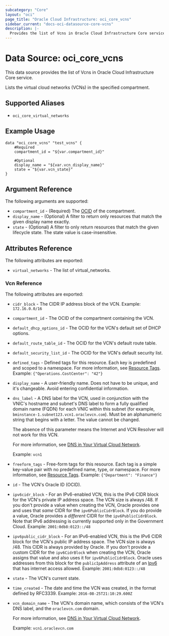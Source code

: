 ```yaml
---
subcategory: "Core"
layout: "oci"
page_title: "Oracle Cloud Infrastructure: oci_core_vcns"
sidebar_current: "docs-oci-datasource-core-vcns"
description: |-
  Provides the list of Vcns in Oracle Cloud Infrastructure Core service
---
```


# Data Source: oci_core_vcns
This data source provides the list of Vcns in Oracle Cloud Infrastructure Core service.

Lists the virtual cloud networks (VCNs) in the specified compartment.


## Supported Aliases

* `oci_core_virtual_networks`

## Example Usage

```hcl
data "oci_core_vcns" "test_vcns" {
	#Required
	compartment_id = "${var.compartment_id}"

	#Optional
	display_name = "${var.vcn_display_name}"
	state = "${var.vcn_state}"
}
```

## Argument Reference

The following arguments are supported:

* `compartment_id` - (Required) The [OCID](https://docs.cloud.oracle.com/iaas/Content/General/Concepts/identifiers.htm) of the compartment.
* `display_name` - (Optional) A filter to return only resources that match the given display name exactly. 
* `state` - (Optional) A filter to only return resources that match the given lifecycle state.  The state value is case-insensitive. 


## Attributes Reference

The following attributes are exported:

* `virtual_networks` - The list of virtual_networks.

### Vcn Reference

The following attributes are exported:

* `cidr_block` - The CIDR IP address block of the VCN.  Example: `172.16.0.0/16` 
* `compartment_id` - The OCID of the compartment containing the VCN.
* `default_dhcp_options_id` - The OCID for the VCN's default set of DHCP options. 
* `default_route_table_id` - The OCID for the VCN's default route table.
* `default_security_list_id` - The OCID for the VCN's default security list.
* `defined_tags` - Defined tags for this resource. Each key is predefined and scoped to a namespace. For more information, see [Resource Tags](https://docs.cloud.oracle.com/iaas/Content/General/Concepts/resourcetags.htm).  Example: `{"Operations.CostCenter": "42"}` 
* `display_name` - A user-friendly name. Does not have to be unique, and it's changeable. Avoid entering confidential information. 
* `dns_label` - A DNS label for the VCN, used in conjunction with the VNIC's hostname and subnet's DNS label to form a fully qualified domain name (FQDN) for each VNIC within this subnet (for example, `bminstance-1.subnet123.vcn1.oraclevcn.com`). Must be an alphanumeric string that begins with a letter. The value cannot be changed.

	The absence of this parameter means the Internet and VCN Resolver will not work for this VCN.

	For more information, see [DNS in Your Virtual Cloud Network](https://docs.cloud.oracle.com/iaas/Content/Network/Concepts/dns.htm).

	Example: `vcn1` 
* `freeform_tags` - Free-form tags for this resource. Each tag is a simple key-value pair with no predefined name, type, or namespace. For more information, see [Resource Tags](https://docs.cloud.oracle.com/iaas/Content/General/Concepts/resourcetags.htm).  Example: `{"Department": "Finance"}` 
* `id` - The VCN's Oracle ID (OCID).
* `ipv6cidr_block` - For an IPv6-enabled VCN, this is the IPv6 CIDR block for the VCN's private IP address space. The VCN size is always /48. If you don't provide a value when creating the VCN, Oracle provides one and uses that *same* CIDR for the `ipv6PublicCidrBlock`. If you do provide a value, Oracle provides a *different* CIDR for the `ipv6PublicCidrBlock`. Note that IPv6 addressing is currently supported only in the Government Cloud.  Example: `2001:0db8:0123::/48` 
* `ipv6public_cidr_block` - For an IPv6-enabled VCN, this is the IPv6 CIDR block for the VCN's public IP address space. The VCN size is always /48. This CIDR is always provided by Oracle. If you don't provide a custom CIDR for the `ipv6CidrBlock` when creating the VCN, Oracle assigns that value and also uses it for `ipv6PublicCidrBlock`. Oracle uses addresses from this block for the `publicIpAddress` attribute of an [Ipv6](https://docs.cloud.oracle.com/iaas/api/#/en/iaas/20160918/Ipv6/) that has internet access allowed.  Example: `2001:0db8:0123::/48` 
* `state` - The VCN's current state.
* `time_created` - The date and time the VCN was created, in the format defined by RFC3339.  Example: `2016-08-25T21:10:29.600Z` 
* `vcn_domain_name` - The VCN's domain name, which consists of the VCN's DNS label, and the `oraclevcn.com` domain.

	For more information, see [DNS in Your Virtual Cloud Network](https://docs.cloud.oracle.com/iaas/Content/Network/Concepts/dns.htm).

	Example: `vcn1.oraclevcn.com` 

